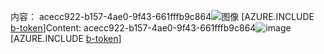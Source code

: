 <span data-ttu-id="e1268-101">内容： acecc922-b157-4ae0-9f43-661fffb9c864![图像](099e565f-0a8b-43e5-9183-cc5265e2e18f.png)
[AZURE.INCLUDE [b-token](20428d7d-2bcb-48cc-b562-8b128957c8c3.md)]</span><span class="sxs-lookup"><span data-stu-id="e1268-101">Content: acecc922-b157-4ae0-9f43-661fffb9c864![image](099e565f-0a8b-43e5-9183-cc5265e2e18f.png)
[AZURE.INCLUDE [b-token](20428d7d-2bcb-48cc-b562-8b128957c8c3.md)]</span></span>
